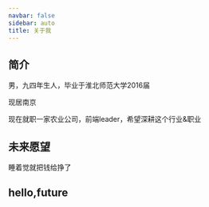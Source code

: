 ```yaml
---
navbar: false
sidebar: auto
title: 关于我
---
```

## 简介
男，九四年生人，毕业于淮北师范大学2016届

现居南京

现在就职一家农业公司，前端leader，希望深耕这个行业&职业
## 未来愿望
睡着觉就把钱给挣了

## hello,future